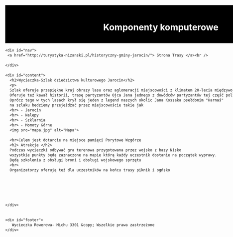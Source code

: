 <html lang="pl">
<head>
  <meta charset="utf-8">
  <title>Wycieczka Rowerowa</title>
  <meta name="description" content="Szlak Rowerowy SLO">
  <meta name="keywords" content="rower, pies, mambo żambo">
  <meta http-equiv="X-UA-Compatible" content="IE=edge,chrome=1">
  <style>
    #container {
      width: 1000px;
      margin: 0 auto;
    }
    #logo {
      background-color: black;
      color: white;
      text-align: center;
      padding: 15px;
    }
    #nav {
      float: left;
      background-color: lightgray;
      width: 120px;
      min-height: 850px;
      padding: 10px;
    }
    #content {
      float: left;
      padding: 20px;
      width: 640px;
    }
    #ad {
      float: left;
      width: 160px;
      min-height: 850px;
      padding: 10px;
      background-color: lightgray;
    }
    #footer {
      clear: both;
      background-color: black;
      color: white;
      text-align: center;
      padding: 20px;
    }
    #komp {
      float: center;
      width: 160px;
      min-height: 620px;
      padding: 10px;
 
      text-align: center;
    }
        #zdj {
      float: center;
      width: 160px;
      min-height: 850px;
      padding: 10px;
      background-color: lightgray;
  </style>
</head>
<body>
  <div id="container">
    <div id="logo">
      <h1>Komponenty komputerowe</h1>
    </div>

    <div id="nav">
     <a href="http://turystyka-nizanski.pl/historyczny-gminy-jarocin/"> Strona Trasy </a><br />
   
    </div>

    <div id="content">
      <h2>Wycieczka-Szlak dziedzictwa kulturowego Jarocin</h2>
      <p>
      Szlak oferuje przepiękne kraj obrazy lasu oraz aglomeracji miejscowości z klimatem 20-lecia międzywojennego
      Oferuje też kawał historii, trasę partyzantów Ojca Jana jednego z dowódców partyzantów tej część polski 
      Oprócz tego w tych lasach krył się jeden z legend naszych okolic Jana Kossaka psełdonim "Harnaś"
      na szlaku bedziemy przejeżdżać przez miejscowoście takie jak
      <br> - Jarocin
      <br> - Nalepy 
      <br> - Szklarnia 
      <br> - Momoty Górne 
      <img src="mapa.jpg" alt="Mapa">
      
      <br>Celem jest dotarcie na miejsce pamięci Porytowe Wzgórze
      <h2> Atrakcje </h2>
      Podczas wycieczki odbywać gra terenowa przygotowana przez wojsko z bazy Nisko
      wszystkie punkty będą zaznaczone na mapie którą każdy uczestnik dostanie na początek wyprawy.
      Będą szkolenia z obsługi broni i obsługi wojskowego sprzętu
      <br>
      Organizatorzy oferują też dla uczestników na końcu trasy piknik i ogńsko 

      
      


    
    </div>
 
   
    <div id="footer">
       Wycieczka Rowerowa- Michu 3301 &copy; Wszelkie prawa zastrzeżone
    </div>
  </div>
</body>
</html>
